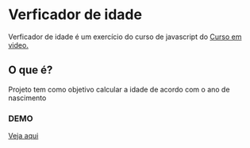 # Verficador de idade
<p>Verficador de idade é um exercício do curso de javascript do <a href="http://cursoemvideo.com/" target="_blank" rel="noopener noreferrer">Curso em video.</a>
  
## O que é?
<p> Projeto tem como objetivo calcular a idade de acordo com o ano de nascimento </p>


### DEMO
<a href="https://mar1o1.github.io/verifidade/" target="_blank" rel="noopener noreferrer">Veja aqui</a>
